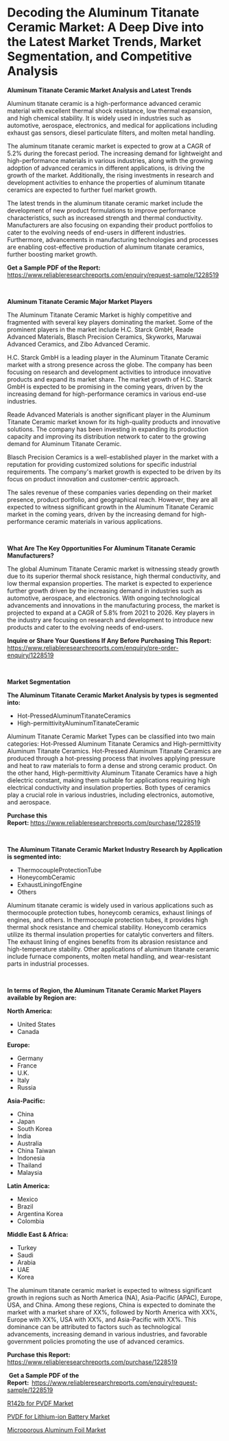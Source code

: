 <p><h1>Decoding the Aluminum Titanate Ceramic Market: A Deep Dive into the Latest Market Trends, Market Segmentation, and Competitive Analysis</h1></p><p><strong>Aluminum Titanate Ceramic Market Analysis and Latest Trends</strong></p>
<p><p>Aluminum titanate ceramic is a high-performance advanced ceramic material with excellent thermal shock resistance, low thermal expansion, and high chemical stability. It is widely used in industries such as automotive, aerospace, electronics, and medical for applications including exhaust gas sensors, diesel particulate filters, and molten metal handling.</p><p>The aluminum titanate ceramic market is expected to grow at a CAGR of 5.2% during the forecast period. The increasing demand for lightweight and high-performance materials in various industries, along with the growing adoption of advanced ceramics in different applications, is driving the growth of the market. Additionally, the rising investments in research and development activities to enhance the properties of aluminum titanate ceramics are expected to further fuel market growth.</p><p>The latest trends in the aluminum titanate ceramic market include the development of new product formulations to improve performance characteristics, such as increased strength and thermal conductivity. Manufacturers are also focusing on expanding their product portfolios to cater to the evolving needs of end-users in different industries. Furthermore, advancements in manufacturing technologies and processes are enabling cost-effective production of aluminum titanate ceramics, further boosting market growth.</p></p>
<p><strong>Get a Sample PDF of the Report:&nbsp;</strong> <a href="https://www.reliableresearchreports.com/enquiry/request-sample/1228519">https://www.reliableresearchreports.com/enquiry/request-sample/1228519</a></p>
<p>&nbsp;</p>
<p><strong>Aluminum Titanate Ceramic Major Market Players</strong></p>
<p><p>The Aluminum Titanate Ceramic Market is highly competitive and fragmented with several key players dominating the market. Some of the prominent players in the market include H.C. Starck GmbH, Reade Advanced Materials, Blasch Precision Ceramics, Skyworks, Maruwai Advanced Ceramics, and Zibo Advanced Ceramic.</p><p>H.C. Starck GmbH is a leading player in the Aluminum Titanate Ceramic market with a strong presence across the globe. The company has been focusing on research and development activities to introduce innovative products and expand its market share. The market growth of H.C. Starck GmbH is expected to be promising in the coming years, driven by the increasing demand for high-performance ceramics in various end-use industries.</p><p>Reade Advanced Materials is another significant player in the Aluminum Titanate Ceramic market known for its high-quality products and innovative solutions. The company has been investing in expanding its production capacity and improving its distribution network to cater to the growing demand for Aluminum Titanate Ceramic.</p><p>Blasch Precision Ceramics is a well-established player in the market with a reputation for providing customized solutions for specific industrial requirements. The company's market growth is expected to be driven by its focus on product innovation and customer-centric approach.</p><p>The sales revenue of these companies varies depending on their market presence, product portfolio, and geographical reach. However, they are all expected to witness significant growth in the Aluminum Titanate Ceramic market in the coming years, driven by the increasing demand for high-performance ceramic materials in various applications.</p></p>
<p>&nbsp;</p>
<p><strong>What Are The Key Opportunities For Aluminum Titanate Ceramic Manufacturers?</strong></p>
<p><p>The global Aluminum Titanate Ceramic market is witnessing steady growth due to its superior thermal shock resistance, high thermal conductivity, and low thermal expansion properties. The market is expected to experience further growth driven by the increasing demand in industries such as automotive, aerospace, and electronics. With ongoing technological advancements and innovations in the manufacturing process, the market is projected to expand at a CAGR of 5.8% from 2021 to 2026. Key players in the industry are focusing on research and development to introduce new products and cater to the evolving needs of end-users.</p></p>
<p><strong>Inquire or Share Your Questions If Any Before Purchasing This Report:</strong> <a href="https://www.reliableresearchreports.com/enquiry/pre-order-enquiry/1228519">https://www.reliableresearchreports.com/enquiry/pre-order-enquiry/1228519</a></p>
<p>&nbsp;</p>
<p><strong>Market Segmentation</strong></p>
<p><strong>The Aluminum Titanate Ceramic Market Analysis by types is segmented into:</strong></p>
<p><ul><li>Hot-PressedAluminumTitanateCeramics</li><li>High-permittivityAluminumTitanateCeramic</li></ul></p>
<p><p>Aluminum Titanate Ceramic Market Types can be classified into two main categories: Hot-Pressed Aluminum Titanate Ceramics and High-permittivity Aluminum Titanate Ceramics. Hot-Pressed Aluminum Titanate Ceramics are produced through a hot-pressing process that involves applying pressure and heat to raw materials to form a dense and strong ceramic product. On the other hand, High-permittivity Aluminum Titanate Ceramics have a high dielectric constant, making them suitable for applications requiring high electrical conductivity and insulation properties. Both types of ceramics play a crucial role in various industries, including electronics, automotive, and aerospace.</p></p>
<p><strong>Purchase this Report:&nbsp;</strong><a href="https://www.reliableresearchreports.com/purchase/1228519">https://www.reliableresearchreports.com/purchase/1228519</a></p>
<p>&nbsp;</p>
<p><strong>The Aluminum Titanate Ceramic Market Industry Research by Application is segmented into:</strong></p>
<p><ul><li>ThermocoupleProtectionTube</li><li>HoneycombCeramic</li><li>ExhaustLiningofEngine</li><li>Others</li></ul></p>
<p><p>Aluminum titanate ceramic is widely used in various applications such as thermocouple protection tubes, honeycomb ceramics, exhaust linings of engines, and others. In thermocouple protection tubes, it provides high thermal shock resistance and chemical stability. Honeycomb ceramics utilize its thermal insulation properties for catalytic converters and filters. The exhaust lining of engines benefits from its abrasion resistance and high-temperature stability. Other applications of aluminum titanate ceramic include furnace components, molten metal handling, and wear-resistant parts in industrial processes.</p></p>
<p>&nbsp;</p>
<p><strong>In terms of Region, the Aluminum Titanate Ceramic Market Players available by Region are:</strong></p>
<p>
    <p> <strong> North America: </strong>
        <ul>
            <li>United States</li>
            <li>Canada</li>
        </ul>
        </p> 
    <p> <strong> Europe: </strong>
        <ul>
            <li>Germany</li>
            <li>France</li>
            <li>U.K.</li>
            <li>Italy</li>
            <li>Russia</li>
        </ul>
        </p> 
    <p> <strong> Asia-Pacific: </strong>
        <ul>
            <li>China</li>
            <li>Japan</li>
            <li>South Korea</li>
            <li>India</li>
            <li>Australia</li>
            <li>China Taiwan</li>
            <li>Indonesia</li>
            <li>Thailand</li>
            <li>Malaysia</li>
        </ul>
        </p> 
    <p> <strong> Latin America: </strong>
        <ul>
            <li>Mexico</li>
            <li>Brazil</li>
            <li>Argentina Korea</li>
            <li>Colombia</li>
        </ul>
        </p> 
    <p> <strong> Middle East & Africa: </strong>
        <ul>
            <li>Turkey</li>
            <li>Saudi</li>
            <li>Arabia</li>
            <li>UAE</li>
            <li>Korea</li>
        </ul>
    </p>
    </p>
<p><p>The aluminum titanate ceramic market is expected to witness significant growth in regions such as North America (NA), Asia-Pacific (APAC), Europe, USA, and China. Among these regions, China is expected to dominate the market with a market share of XX%, followed by North America with XX%, Europe with XX%, USA with XX%, and Asia-Pacific with XX%. This dominance can be attributed to factors such as technological advancements, increasing demand in various industries, and favorable government policies promoting the use of advanced ceramics.</p></p>
<p><strong>Purchase this Report: </strong><a href="https://www.reliableresearchreports.com/purchase/1228519">https://www.reliableresearchreports.com/purchase/1228519</a></p>
<p>&nbsp;<strong>Get a Sample PDF of the Report:&nbsp;&nbsp;</strong><a href="https://www.reliableresearchreports.com/enquiry/request-sample/1228519">https://www.reliableresearchreports.com/enquiry/request-sample/1228519</a></p>
<p><strong></strong></p>
<p><p><a href="https://view.publitas.com/reportprime-1/insights-into-r142b-for-pvdf-market-size-analysing-market-share-trends-and-growth-from-2023-to-2030/">R142b for PVDF Market</a></p><p><a href="https://view.publitas.com/reportprime-1/pvdf-for-lithium-ion-battery-market-offer-valuable-insights-into-market-size-market-share-market-trends-and-projections-spanning-from-2023-to-2030/">PVDF for Lithium-ion Battery Market</a></p><p><a href="https://view.publitas.com/reportprime-1/microporous-aluminum-foil-market-size-and-examines-its-market-scope-with-a-primary-focus-on-growth-opportunities-and-forecasted-trends-spanning-from-2023-to-2030/">Microporous Aluminum Foil Market</a></p></p>